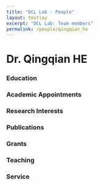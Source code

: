 ```yaml
---
title: "DCL Lab - People"
layout: textlay
excerpt: "DCL Lab: Team members"
permalink: /people/qingqian_he
---
```


# Dr. Qingqian HE

### Education

### Academic Appointments

### Research Interests

### Publications

### Grants

### Teaching

### Service 


